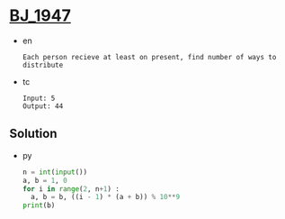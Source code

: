# [BJ_1947](https://acmicpc.net/problem/1947)

* en

  ```en
  Each person recieve at least on present, find number of ways to distribute
  ```

* tc

  ```tc
  Input: 5
  Output: 44
  ```

## Solution

* py

  ```py
  n = int(input())
  a, b = 1, 0
  for i in range(2, n+1) :
    a, b = b, ((i - 1) * (a + b)) % 10**9
  print(b)
  ```

